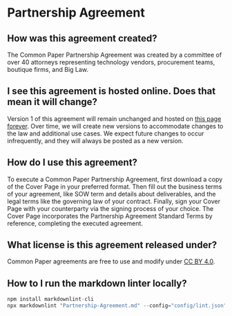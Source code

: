 # Partnership Agreement

## How was this agreement created?

The Common Paper Partnership Agreement was created by a committee of over 40 attorneys representing technology vendors, procurement teams, boutique firms, and Big Law.

## I see this agreement is hosted online. Does that mean it will change?

Version 1 of this agreement will remain unchanged and hosted on [this page forever](https://commonpaper.com/standards/partnership-agreement/1.0). Over time, we will create new versions to accommodate changes to the law and additional use cases. We expect future changes to occur infrequently, and they will always be posted as a new version.

## How do I use this agreement?

To execute a Common Paper Partnership Agreement, first download a copy of the Cover Page in your preferred format. Then fill out the business terms of your agreement, like SOW term and details about deliverables, and the legal terms like the governing law of your contract. Finally, sign your Cover Page with your counterparty via the signing process of your choice. The Cover Page incorporates the Partnership Agreement Standard Terms by reference, completing the executed agreement.

## What license is this agreement released under?

Common Paper agreements are free to use and modify under [CC BY 4.0](https://creativecommons.org/licenses/by/4.0/).

## How to I run the markdown linter locally?

```js
npm install markdownlint-cli
npx markdownlint "Partnership-Agreement.md" --config="config/lint.json"
```

